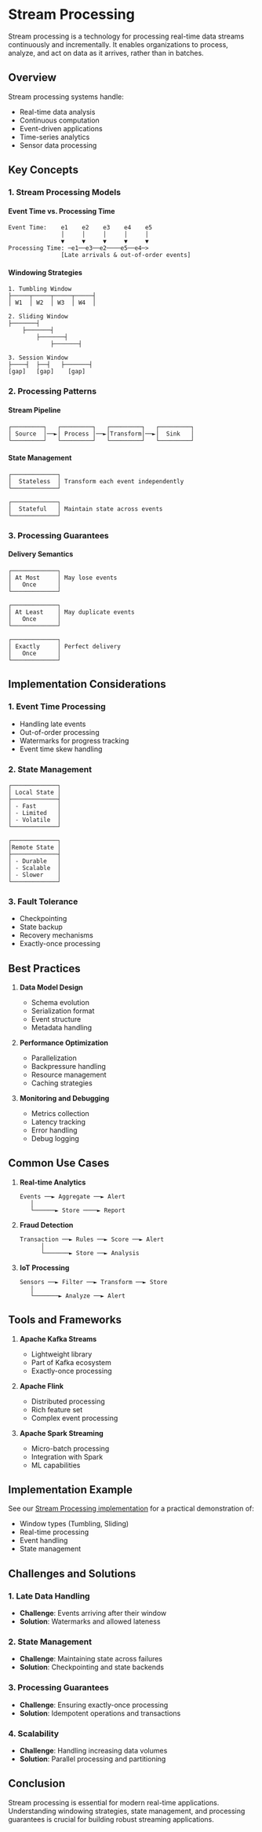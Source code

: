 # Stream Processing 

Stream processing is a technology for processing real-time data streams continuously and incrementally. It enables organizations to process, analyze, and act on data as it arrives, rather than in batches.

## Overview

Stream processing systems handle:
- Real-time data analysis
- Continuous computation
- Event-driven applications
- Time-series analytics
- Sensor data processing

## Key Concepts

### 1. Stream Processing Models

#### Event Time vs. Processing Time
```
Event Time:    e1    e2    e3    e4    e5
               │     │     │     │     │
               ▼     ▼     ▼     ▼     ▼
Processing Time: ─e1──e3──e2────e5──e4─>
               [Late arrivals & out-of-order events]
```

#### Windowing Strategies
```
1. Tumbling Window
├─────┬─────┬─────┬─────┤
│ W1  │ W2  │ W3  │ W4  │

2. Sliding Window
├───────┤
    ├───────┤
        ├───────┤
            ├───────┤

3. Session Window
├────┤  ├──┤   ├───────┤
[gap]   [gap]    [gap]
```

### 2. Processing Patterns

#### Stream Pipeline
```
┌─────────┐   ┌─────────┐   ┌─────────┐   ┌─────────┐
│ Source  │──►│ Process │──►│Transform│──►│  Sink   │
└─────────┘   └─────────┘   └─────────┘   └─────────┘
```

#### State Management
```
┌─────────────┐
│  Stateless  │ Transform each event independently
└─────────────┘

┌─────────────┐
│  Stateful   │ Maintain state across events
└─────────────┘
```

### 3. Processing Guarantees

#### Delivery Semantics
```
┌─────────────┐
│ At Most     │ May lose events
│   Once      │
└─────────────┘

┌─────────────┐
│ At Least    │ May duplicate events
│   Once      │
└─────────────┘

┌─────────────┐
│ Exactly     │ Perfect delivery
│   Once      │
└─────────────┘
```

## Implementation Considerations

### 1. Event Time Processing
- Handling late events
- Out-of-order processing
- Watermarks for progress tracking
- Event time skew handling

### 2. State Management
```
┌─────────────┐
│ Local State │
├─────────────┤
│ - Fast      │
│ - Limited   │
│ - Volatile  │
└─────────────┘

┌─────────────┐
│Remote State │
├─────────────┤
│ - Durable   │
│ - Scalable  │
│ - Slower    │
└─────────────┘
```

### 3. Fault Tolerance
- Checkpointing
- State backup
- Recovery mechanisms
- Exactly-once processing

## Best Practices

1. **Data Model Design**
   - Schema evolution
   - Serialization format
   - Event structure
   - Metadata handling

2. **Performance Optimization**
   - Parallelization
   - Backpressure handling
   - Resource management
   - Caching strategies

3. **Monitoring and Debugging**
   - Metrics collection
   - Latency tracking
   - Error handling
   - Debug logging

## Common Use Cases

1. **Real-time Analytics**
   ```
   Events ──► Aggregate ──► Alert
      │
      └──────► Store ────► Report
   ```

2. **Fraud Detection**
   ```
   Transaction ──► Rules ──► Score ──► Alert
         │
         └───────► Store ──► Analysis
   ```

3. **IoT Processing**
   ```
   Sensors ──► Filter ──► Transform ──► Store
      │
      └───────► Analyze ──► Alert
   ```

## Tools and Frameworks

1. **Apache Kafka Streams**
   - Lightweight library
   - Part of Kafka ecosystem
   - Exactly-once processing

2. **Apache Flink**
   - Distributed processing
   - Rich feature set
   - Complex event processing

3. **Apache Spark Streaming**
   - Micro-batch processing
   - Integration with Spark
   - ML capabilities

## Implementation Example

See our [Stream Processing implementation](../src/examples/stream_processing/stream_processor.py) for a practical demonstration of:
- Window types (Tumbling, Sliding)
- Real-time processing
- Event handling
- State management

## Challenges and Solutions

### 1. Late Data Handling
- **Challenge**: Events arriving after their window
- **Solution**: Watermarks and allowed lateness

### 2. State Management
- **Challenge**: Maintaining state across failures
- **Solution**: Checkpointing and state backends

### 3. Processing Guarantees
- **Challenge**: Ensuring exactly-once processing
- **Solution**: Idempotent operations and transactions

### 4. Scalability
- **Challenge**: Handling increasing data volumes
- **Solution**: Parallel processing and partitioning

## Conclusion

Stream processing is essential for modern real-time applications. Understanding windowing strategies, state management, and processing guarantees is crucial for building robust streaming applications. 